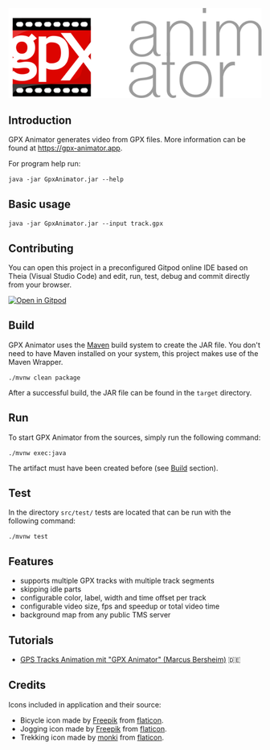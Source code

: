 ![alt text](src/main/resources/gpx_animator_banner.png "GPX Animator Banner")

Introduction
------------

GPX Animator generates video from GPX files.
More information can be found at https://gpx-animator.app.

For program help run:

```
java -jar GpxAnimator.jar --help
```

Basic usage
-----------

```
java -jar GpxAnimator.jar --input track.gpx
```

Contributing
-----------

You can open this project in a preconfigured Gitpod online IDE based on Theia (Visual Studio Code) and edit, run, test, debug and commit directly from your browser.

[![Open in Gitpod](https://gitpod.io/button/open-in-gitpod.svg)](https://gitpod.io/#https://github.com/zdila/gpx-animator)

Build
-----------

GPX Animator uses the [Maven](https://maven.apache.org/) build system to create the JAR file. You don't need to have Maven installed on your system, this project makes use of the Maven Wrapper.

```
./mvnw clean package
```

After a successful build, the JAR file can be found in the `target` directory.

Run
-----------

To start GPX Animator from the sources, simply run the following command:

```
./mvnw exec:java
```

The artifact must have been created before (see [Build](#build) section).

Test
-----------

In the directory `src/test/` tests are located that can be run with the following command:

```
./mvnw test
```

Features
--------
* supports multiple GPX tracks with multiple track segments
* skipping idle parts
* configurable color, label, width and time offset per track
* configurable video size, fps and speedup or total video time
* background map from any public TMS server

Tutorials
--------
- [GPS Tracks Animation mit "GPX Animator" (Marcus Bersheim)](https://www.youtube.com/watch?v=AtcBVrbB6bg) :de:


Credits
--------
Icons included in application and their source:

* Bicycle icon made by [Freepik](https://www.flaticon.com/authors/freepik) from [flaticon](https://www.flaticon.com/).
* Jogging icon made by [Freepik](https://www.flaticon.com/authors/freepik) from [flaticon](https://www.flaticon.com/).
* Trekking icon made by [monki](https://www.flaticon.com/authors/monkik) from [flaticon](https://www.flaticon.com/).
